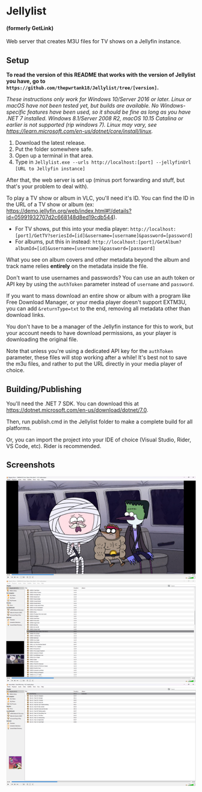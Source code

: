 # Jellylist
#### (formerly GetLink)
Web server that creates M3U files for TV shows on a Jellyfin instance.

## Setup
**To read the version of this README that works with the version of Jellylist you have, go to `https://github.com/thepwrtank18/Jellylist/tree/[version]`.**

*These instructions only work for Windows 10/Server 2016 or later. Linux or macOS have not been tested yet, but builds are available. No Windows-specific features have been used, so it should be fine as long as you have .NET 7 installed. Windows 8.1/Server 2008 R2, macOS 10.15 Catalina or earlier is not supported (rip windows 7). Linux may vary, see https://learn.microsoft.com/en-us/dotnet/core/install/linux.*
1. Download the latest release.
2. Put the folder somewhere safe.
3. Open up a terminal in that area.
4. Type in `Jellylist.exe --urls http://localhost:[port] --jellyfinUrl [URL to Jellyfin instance]`

After that, the web server is set up (minus port forwarding and stuff, but that's your problem to deal with).

To play a TV show or album in VLC, you'll need it's ID. You can find the ID in the URL of a TV show or album (ex: https://demo.jellyfin.org/web/index.html#!/details?id=05991932707d2c668148d8ed19cdb544).
* For TV shows, put this into your media player: `http://localhost:[port]/GetTV?seriesId=[id]&username=[username]&password=[password]`
* For albums, put this in instead: `http://localhost:[port]/GetAlbum?albumId=[id]&username=[username]&password=[password]`

What you see on album covers and other metadata beyond the album and track name relies **entirely** on the metadata inside the file.

Don't want to use usernames and passwords? You can use an auth token or API key by using the `authToken` parameter instead of `username` and `password`.

If you want to mass download an entire show or album with a program like Free Download Manager, or your media player doesn't support EXTM3U, you can add `&returnType=txt` to the end, removing all metadata other than download links.

You don't have to be a manager of the Jellyfin instance for this to work, but your account needs to have download permissions, as your player is downloading the original file.

Note that unless you're using a dedicated API key for the `authToken` parameter, these files will stop working after a while! It's best not to save the m3u files, and rather to put the URL directly in your media player of choice.

## Building/Publishing
You'll need the .NET 7 SDK. You can download this at https://dotnet.microsoft.com/en-us/download/dotnet/7.0.

Then, run publish.cmd in the Jellylist folder to make a complete build for all platforms.

Or, you can import the project into your IDE of choice (Visual Studio, Rider, VS Code, etc). Rider is recommended.

## Screenshots
![Screenshot of VLC, playing the 4th/5th episode of Regular Show, season 4](Image0.png)
![Screenshot of VLC, showing some of the Regular Show episodes in a list](Image1.png)
![Screenshot of VLC, playing the first track of Graduation by Kanye West](Image2.png)
